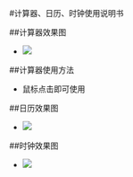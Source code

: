 #计算器、日历、时钟使用说明书

##计算器效果图
- ![](https://github.com/openthos/app-testing-results/blob/master/IMGview/cal.png)

##计算器使用方法
- 鼠标点击即可使用

##日历效果图
- ![](https://github.com/openthos/app-testing-results/blob/master/IMGview/Date.png)

##时钟效果图
- ![](https://github.com/openthos/app-testing-results/blob/master/IMGview/Time.png)

